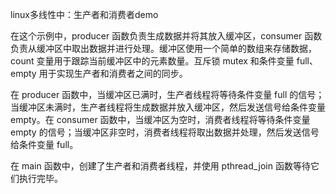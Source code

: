 linux多线性中：生产者和消费者demo


在这个示例中，producer 函数负责生成数据并将其放入缓冲区，consumer 函数负责从缓冲区中取出数据并进行处理。缓冲区使用一个简单的数组来存储数据，count 变量用于跟踪当前缓冲区中的元素数量。互斥锁 mutex 和条件变量 full、empty 用于实现生产者和消费者之间的同步。

在 producer 函数中，当缓冲区已满时，生产者线程将等待条件变量 full 的信号；当缓冲区未满时，生产者线程将生成数据并放入缓冲区，然后发送信号给条件变量 empty。在 consumer 函数中，当缓冲区为空时，消费者线程将等待条件变量 empty 的信号；当缓冲区非空时，消费者线程将取出数据并处理，然后发送信号给条件变量 full。

在 main 函数中，创建了生产者和消费者线程，并使用 pthread_join 函数等待它们执行完毕。

